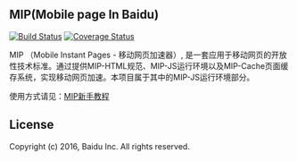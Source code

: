 ## MIP(Mobile page In Baidu)

[![Build Status](https://travis-ci.org/GeekFE/mip.svg?branch=master)](https://travis-ci.org/GeekFE/mip)
[![Coverage Status](https://coveralls.io/repos/github/GeekFE/mip/badge.svg?branch=master)](https://coveralls.io/github/GeekFE/mip?branch=master)

MIP （Mobile Instant Pages - 移动网页加速器）, 是一套应用于移动网页的开放性技术标准。通过提供MIP-HTML规范、MIP-JS运行环境以及MIP-Cache页面缓存系统，实现移动网页加速。本项目属于其中的MIP-JS运行环境部分。

使用方式请见：[MIP新手教程](https://www.mipengine.org/doc/00-mip-101.html)

## License

Copyright (c) 2016, Baidu Inc. All rights reserved.

